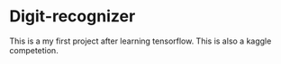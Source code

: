 # Digit-recognizer
   This is a my first project after learning tensorflow.
   This is also a kaggle competetion.
##
